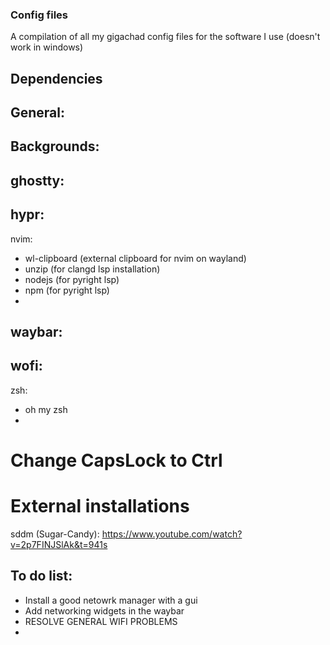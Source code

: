 ### Config files
 A compilation of all my gigachad config files for the software I use (doesn't work in windows)

## Dependencies
General:
- 

Backgrounds: 
- 

ghostty:
- 

hypr:
- 

nvim:
- wl-clipboard (external clipboard for nvim on wayland)
- unzip (for clangd lsp installation)
- nodejs (for pyright lsp)
- npm (for pyright lsp)
- 

waybar:
- 

wofi:
- 

zsh:
- oh my zsh
- 

# Change CapsLock to Ctrl

# External installations
sddm (Sugar-Candy):
https://www.youtube.com/watch?v=2p7FINJSlAk&t=941s

## To do list:
- Install a good netowrk manager with a gui
- Add networking widgets in the waybar
- RESOLVE GENERAL WIFI PROBLEMS
- 
